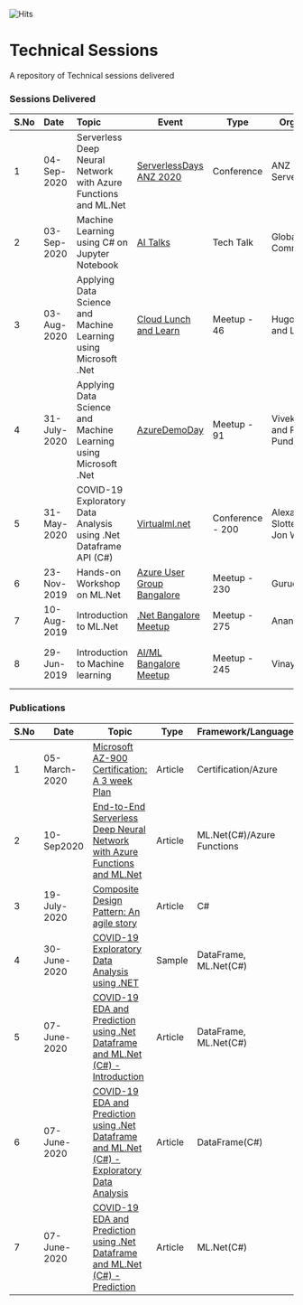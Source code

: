 ![Hits](https://hitcounter.pythonanywhere.com/count/tag.svg?url=https%3A%2F%2Fgithub.com%2Fpraveenraghuvanshi%2Ftech-sessions)

# Technical Sessions
A repository of Technical sessions delivered

### Sessions Delivered



| S.No | Date         | Topic                                                        | Event                                                        | Type             | Organizer                       | Location                                          | Video                                                       | Resources                                                    |
| ---- | :----------- | :----------------------------------------------------------- | ------------------------------------------------------------ | ---------------- | ------------------------------- | ------------------------------------------------- | ----------------------------------------------------------- | ------------------------------------------------------------ |
| 1 | 04-Sep-2020 | Serverless Deep Neural Network with Azure Functions and ML.Net | [ServerlessDays ANZ 2020](https://anz.serverlessdays.io/) | Conference | ANZ Serverless | Online | [Youtube](https://www.youtube.com/watch?v=K2RPNaglHHc&list=PLK8O7pdiMg10ZexxQSSpnoJvVoeENSsBc&index=28&t=972s) | [Link](04092020-ServerlessDays-ANZ-2020) |
| 2 | 03-Sep-2020 | Machine Learning using C# on Jupyter Notebook | [AI Talks](https://globalai.community/ai-talks/ai-talks-with-praveen-raghuvanshi) | Tech Talk | Global AI Community | Online | [Youtube Live](https://youtu.be/qVwviaNgQ6U) | [Link](03092020-Global-AI-Community) |
| 3 | 03-Aug-2020 | Applying Data Science and Machine Learning using Microsoft .Net | [Cloud Lunch and Learn](https://www.meetup.com/AzureDublin/events/272170788/) | Meetup - 46 | Hugo Barona and Lisa | Online |  | [DS/ML using ML.Net](03082020-AI-ML-using-ml-dotnet-dublin-meetup) |
| 4   | 31-July-2020 | Applying Data Science and Machine Learning using Microsoft .Net | [AzureDemoDay](https://www.meetup.com/Microsoft-Reactor-Bangalore/events/271768185/) | Meetup - 91           | Vivek Sridhar and Paras Pundhir | Online                                            |                                                             | [DS/ML using .Net](31072020-AI-ML-using-ml-dotnet-reactor-meetup) |
| 5   | 31-May-2020  | COVID-19 Exploratory Data Analysis using .Net Dataframe API (C#) | [Virtualml.net](https://virtualml.net/)                      | Conference - 200 | Alexander Slotte and Jon Wood   | Online                                            | [Youtube](https://www.youtube.com/watch?v=6LMaFRJyuKg&t=1s) | [COVID-19 EDA](31052020-virtualmlnet)                        |
| 6   | 23-Nov-2019  | Hands-on Workshop on ML.Net                                  | [Azure User Group Bangalore](https://www.meetup.com/Microsoft-Azure-Bangalore/events/263909804/) | Meetup - 230     | Gurucharan                      | Microsoft Bellandur, Bangalore                    |                                                             | [Hands-on ML.Net](23112019-Hand-on-ML.Net-Microsoft)         |
| 7   | 10-Aug-2019  | Introduction to ML.Net                                       | [.Net Bangalore Meetup](https://www.meetup.com/DotNetBLR/events/262410498/) | Meetup - 275     | Anand Gothe                     | DevOn, Embassy Tech Village, Bangalore            | [Youtube](https://www.youtube.com/watch?v=QOLaZhBZ6-k)      | [Link](https://github.com/praveenraghuvanshi1512/AIML/tree/master/Meetup_DotNet_10_Aug_2019) |
| 8   | 29-Jun-2019  | Introduction to Machine learning                             | [AI/ML Bangalore Meetup](https://www.meetup.com/Bangalore-AI-ML-Meetup/events/261505376/) | Meetup - 245     | Vinay/Ganesh                    | Harman International, Kadubeesanahalli, Bangalore |                                                             | [Link](https://github.com/praveenraghuvanshi1512/AIML/tree/master/Meetup_AI_ML_29_June_2019) |

### Publications

| S.No | Date         | Topic                                                        | Type    | Framework/Language         | Source                                                       |
| ---- | ------------ | ------------------------------------------------------------ | ------- | -------------------------- | ------------------------------------------------------------ |
| 1    | 05-March-2020 | [Microsoft AZ-900 Certification: A 3 week Plan](https://dev.to/praveenraghuvanshi/microsoft-az-900-certification-a-3-week-plan-3j2l) | Article | Certification/Azure                   | [Microsoft AZ-900 Certification: A 3 week Plan](https://dev.to/praveenraghuvanshi/microsoft-az-900-certification-a-3-week-plan-3j2l) |
| 2    |        10-Sep2020      | [End-to-End Serverless Deep Neural Network with Azure Functions and ML.Net](https://dev.to/praveenraghuvanshi/end-to-end-serverless-deep-neural-network-with-azure-functions-and-ml-net-505a) | Article | ML.Net(C#)/Azure Functions |  [Dev.to](https://dev.to/praveenraghuvanshi/end-to-end-serverless-deep-neural-network-with-azure-functions-and-ml-net-505a) |
| 3    | 19-July-2020 | [Composite Design Pattern: An agile story](https://github.com/praveenraghuvanshi/design-patterns/tree/master/02-Structural/02-04-composite) | Article | C#                         | [Dev.to](https://dev.to/praveenraghuvanshi/composite-design-pattern-an-agile-story-g6j) |
| 4    | 30-June-2020 | [COVID-19 Exploratory Data Analysis using .NET](https://github.com/praveenraghuvanshi/covid-19) | Sample  | DataFrame, ML.Net(C#)      | [Microsoft Community Samples](https://github.com/dotnet/machinelearning-samples/blob/master/docs/COMMUNITY-SAMPLES.md) |
| 5    | 07-June-2020 | [COVID-19 EDA and Prediction using .Net Dataframe and ML.Net (C#) - Introduction](https://dev.to/praveenraghuvanshi/covid-19-eda-and-prediction-using-net-dataframe-and-ml-net-c-introduction-nlb) | Article | DataFrame, ML.Net(C#)      | [Dev.to](https://dev.to/praveenraghuvanshi/covid-19-eda-and-prediction-using-net-dataframe-and-ml-net-c-introduction-nlb) |
| 6    | 07-June-2020 | [COVID-19 EDA and Prediction using .Net Dataframe and ML.Net (C#) - Exploratory Data Analysis](https://dev.to/praveenraghuvanshi/covid-19-eda-and-prediction-using-net-dataframe-and-ml-net-c-exploratory-data-analysis-1jdd) | Article | DataFrame(C#)              | [Dev.to](https://dev.to/praveenraghuvanshi/covid-19-eda-and-prediction-using-net-dataframe-and-ml-net-c-exploratory-data-analysis-1jdd) |
| 7    | 07-June-2020 | [COVID-19 EDA and Prediction using .Net Dataframe and ML.Net (C#) - Prediction](https://dev.to/praveenraghuvanshi/covid-19-eda-and-prediction-using-net-dataframe-and-ml-net-c-prediction-4cf0) | Article | ML.Net(C#)                 | [Dev.to](https://dev.to/praveenraghuvanshi/covid-19-eda-and-prediction-using-net-dataframe-and-ml-net-c-prediction-4cf0) |


